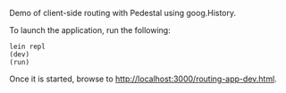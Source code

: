 Demo of client-side routing with Pedestal using goog.History.

To launch the application, run the following:

```
lein repl
(dev)
(run)
```

Once it is started, browse to [http://localhost:3000/routing-app-dev.html](http://localhost:3000/routing-app-dev.html).
